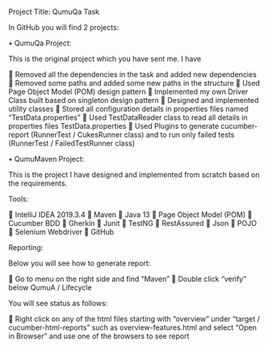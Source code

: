 Project Title: QumuQa Task

In GitHub you will find 2 projects:

•	QumuQa Project: 

This is the original project which you have sent me. I have 

	Removed all the dependencies in the task and added new dependencies
	Removed some paths and added some new paths in the structure
	Used Page Object Model (POM) design pattern
	Implemented my own Driver Class built based on singleton design pattern
	Designed and implemented utility classes
	Stored all configuration details in properties files named “TestData.properties”
	Used TestDataReader class to read all details in properties files TestData.properties
	Used Plugins to generate cucumber-report (RunnerTest / CukesRunner class) and to run only failed tests (RunnerTest / FailedTestRunner class)

•	QumuMaven Project:

This is the project I have designed and implemented from scratch based on the requirements.


Tools:

	IntelliJ IDEA 2019.3.4
	Maven
	Java 13
	Page Object Model (POM)
	Cucumber BDD
	Gherkin
	Junit
	TestNG
	RestAssured
	Json
	POJO
	Selenium Webdriver
	GitHub

Reporting:

Below you will see how to generate report:

	Go to menu on the right side and find “Maven”
	Double click “verify” below QumuA / Lifecycle

You will see status as follows:

 

	Right click on any of the html files starting with “overview” under “target / cucumber-html-reports” such as overview-features.html and select “Open in Browser” and use one of the browsers to see report

 




 


 



